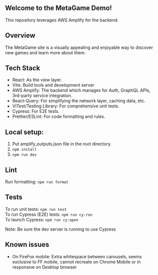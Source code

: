 ## Welcome to the MetaGame Demo!

This repository leverages AWS Amplify for the backend.

## Overview

The MetaGame site is a visually appealing and enjoyable way to discover new games and learn more about them.

## Tech Stack
- React: As the view layer.
- Vite: Build tools and development server
- AWS Amplify: The backend which manages for Auth, GraphQL APIs, 3rd-party service integration.
- React-Query: For simplifying the network layer, caching data, etc.
- ViTest/Testing Library: For comprehensive unit tests.
- Cypress: For E2E tests.
- Prettier/ESLint: For code formatting and rules.

## Local setup:
1. Put amplify_outputs.json file in the root directory.
1. `npm install`
1. `npm run dev`

## Lint

Run formatting: `npm run format`

## Tests

To run unit tests:  `npm run test`   
To run Cypress (E2E) tests: `npm run cy:run`   
To launch Cypress: `npm run cy:open`      

Note: Be sure the dev server is running to use Cypress

## Known issues

- On FireFox mobile: Extra whitespace between carousels, seems exclusive to FF mobile, cannot recreate on Chrome Mobile or in responsive on Desktop browser

